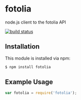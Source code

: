 # fotolia

node.js client to the fotolia API

[![build status](https://secure.travis-ci.org/eugeneware/fotolia.png)](http://travis-ci.org/eugeneware/fotolia)

## Installation

This module is installed via npm:

``` bash
$ npm install fotolia
```

## Example Usage

``` js
var fotolia = require('fotolia');
```
